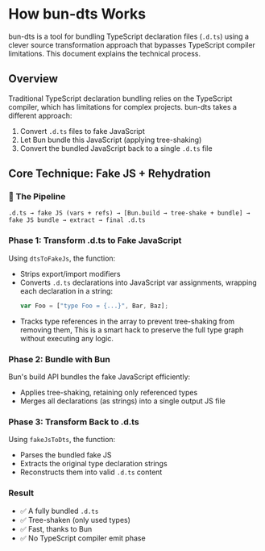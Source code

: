 # How bun-dts Works

bun-dts is a tool for bundling TypeScript declaration files (`.d.ts`) using a clever source transformation approach that bypasses TypeScript compiler limitations. This document explains the technical process.

## Overview

Traditional TypeScript declaration bundling relies on the TypeScript compiler, which has limitations for complex projects. bun-dts takes a different approach:

1. Convert `.d.ts` files to fake JavaScript
2. Let Bun bundle this JavaScript (applying tree-shaking)
3. Convert the bundled JavaScript back to a single `.d.ts` file

## Core Technique: Fake JS + Rehydration

### 🔄 The Pipeline

```
.d.ts → fake JS (vars + refs) → [Bun.build → tree-shake + bundle] → fake JS bundle → extract → final .d.ts
```

### Phase 1: Transform .d.ts to Fake JavaScript

Using `dtsToFakeJs`, the function:
- Strips export/import modifiers
- Converts `.d.ts` declarations into JavaScript var assignments, wrapping each declaration in a string:
  ```js
  var Foo = ["type Foo = {...}", Bar, Baz];
  ```
- Tracks type references in the array to prevent tree-shaking from removing them, This is a smart hack to preserve the full type graph without executing any logic.

### Phase 2: Bundle with Bun

Bun's build API bundles the fake JavaScript efficiently:
- Applies tree-shaking, retaining only referenced types
- Merges all declarations (as strings) into a single output JS file

### Phase 3: Transform Back to .d.ts

Using `fakeJsToDts`, the function:
- Parses the bundled fake JS
- Extracts the original type declaration strings
- Reconstructs them into valid `.d.ts` content

### Result

- ✅ A fully bundled `.d.ts`
- ✅ Tree-shaken (only used types)
- ✅ Fast, thanks to Bun
- ✅ No TypeScript compiler emit phase
